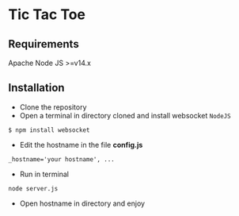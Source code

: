 # Tic Tac Toe


## Requirements
Apache
Node JS >=v14.x

## Installation

- Clone the repository
- Open a terminal in directory cloned and install websocket `NodeJS`
```
$ npm install websocket
```
- Edit the hostname in the file **config.js**
```
_hostname='your hostname', ...
```
- Run in terminal
```
node server.js
```
- Open hostname in directory and enjoy